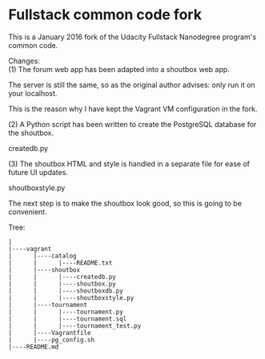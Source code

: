 Fullstack common code fork
=============

This is a January 2016 fork of the Udacity Fullstack Nanodegree program's common code.

Changes:  
(1) The forum web app has been adapted into a shoutbox web app. 

The server is still the same, so as the original author advises: only run it on your localhost.

This is the reason why I have kept the Vagrant VM configuration in the fork. 
	
(2) A Python script has been written to create the PostgreSQL database for the shoutbox.

createdb.py

(3) The shoutbox HTML and style is handled in a separate file for ease of future UI updates.

shoutboxstyle.py

The next step is to make the shoutbox look good, so this is going to be convenient.


Tree:

```
|
|----vagrant  
|      |----catalog  
|      |      |----README.txt  
|      |----shoutbox  
|      |      |----createdb.py  
|      |      |----shoutbox.py  
|      |      |----shoutboxdb.py  
|      |      |----shoutboxstyle.py  
|      |----tournament  
|      |      |----tournament.py  
|      |      |----tournament.sql  
|      |      |----tournament_test.py  
|      |----Vagrantfile  
|      |----pg_config.sh  
|----README.md  
```